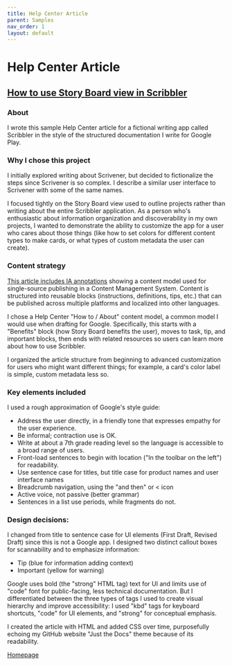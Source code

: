 ```yaml
---
title: Help Center Article
parent: Samples
nav_order: 1
layout: default
---
```


# Help Center Article
<h2><a href="https://nellcgram.github.io/html/hc_scribbler_gram_sample.html" target="_blank" rel="noopener noreferrer">How to use Story Board view in Scribbler</a></h2>

<h3>About</h3>
<p>I wrote this sample Help Center article for a fictional writing app called Scribbler in the style of the structured documentation I write for Google Play.
</p>

<h3>Why I chose this project</h3>
<p>I initially explored writing about Scrivener, but decided to fictionalize the steps since Scrivener is so complex. I describe a similar user interface to Scrivener with some of the same names.</p>
<p>I focused tightly on the Story Board view used to outline projects rather than writing about the entire Scribbler application. As a person who's enthusiastic about information organization and discoverability in my own projects, I wanted to demonstrate the ability to customize the app for a user who cares about those things (like how to set colors for different content types to make cards, or what types of custom metadata the user can create).</p>

<h3>Content strategy</h3>
<p><a href="https://nellcgram.github.io/pdf/hc_scribbler.pdf" target="_blank" rel="noopener noreferrer">This article includes IA annotations</a> showing a content model used for single-source publishing in a Content Management System. Content is structured into reusable blocks (instructions, definitions, tips, etc.) that can be published across multiple platforms and localized into other languages.</p>
<p>I chose a Help Center "How to / About" content model, a common model I would use when drafting for Google. Specifically, this starts with a "Benefits" block (how Story Board benefits the user), moves to task, tip, and important blocks, then ends with related resources so users can learn more about how to use Scribbler.</p>
<p>I organized the article structure from beginning to advanced customization for users who might want different things; for example, a card's color label is simple, custom metadata less so.</p>

<h3>Key elements included</h3>
<p>I used a rough approximation of Google's style guide:</p>
<ul>
 <li>Address the user directly, in a friendly tone that expresses empathy for the user experience.</li>
 <li>Be informal; contraction use is OK.</li>
 <li>Write at about a 7th grade reading level so the language is accessible to a broad range of users.</li>
 <li>Front-load sentences to begin with location ("In the toolbar on the left") for readability.</li>
 <li>Use sentence case for titles, but title case for product names and user interface names</li>
 <li>Breadcrumb navigation, using the "and then" or < icon</li> 
  <li>Active voice, not passive (better grammar)</li>
  <li>Sentences in a list use periods, while fragments do not.</li>
</ul>

<h3>Design decisions:</h3>
<p>I changed from title to sentence case for UI elements (First Draft, Revised Draft) since this is not a Google app. I designed  two distinct callout boxes for scannability and to emphasize information:
  <ul>
<li>Tip (blue for information adding context)</li>
<li>Important (yellow for warning)</li>
  </ul>
</p>
<p>Google uses bold (the "strong" HTML tag) text for UI and limits use of "code" font for public-facing, less technical documentation. But I differentiated between the three types of tags I used to create visual hierarchy and improve accessibility: I used "kbd" tags for keyboard shortcuts, "code" for UI elements, and "strong" for conceptual emphasis.</p>
<p>I created the article with HTML and added CSS over time, purposefully echoing my GitHub website "Just the Docs" theme because of its readability.</p>

<a href="https://nellcgram.github.io" target="_blank" rel="noopener noreferrer">Homepage</a>
